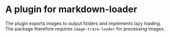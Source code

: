 # A plugin for markdown-loader

The plugin exports images to output folders and implements lazy loading. The package therefore requires `image-trace-loader` for processing images.
